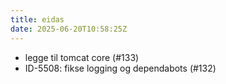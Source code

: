 ```yaml
---
title: eidas
date: 2025-06-20T10:58:25Z
---
```

- legge til tomcat core (#133)
- ID-5508: fikse logging og dependabots (#132)

